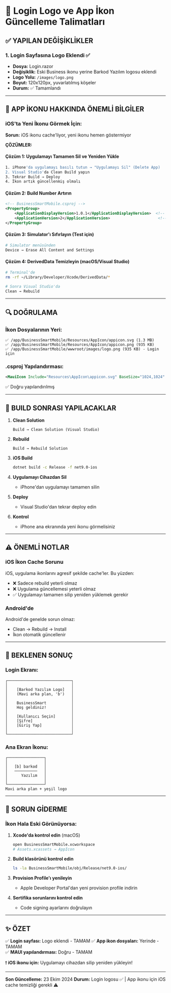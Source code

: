 # 🎨 Login Logo ve App İkon Güncelleme Talimatları

## ✅ YAPILAN DEĞİŞİKLİKLER

### 1. Login Sayfasına Logo Eklendi ✅
- **Dosya:** Login.razor
- **Değişiklik:** Eski Business ikonu yerine Barkod Yazılım logosu eklendi
- **Logo Yolu:** `/images/logo.png`
- **Boyut:** 120x120px, yuvarlatılmış köşeler
- **Durum:** ✅ Tamamlandı

---

## 📱 APP İKONU HAKKINDA ÖNEMLİ BİLGİLER

### iOS'ta Yeni İkonu Görmek İçin:

**Sorun:** iOS ikonu cache'liyor, yeni ikonu hemen göstermiyor

**ÇÖZÜMLER:**

#### Çözüm 1: Uygulamayı Tamamen Sil ve Yeniden Yükle
```bash
1. iPhone'da uygulamayı basılı tutun → "Uygulamayı Sil" (Delete App)
2. Visual Studio'da Clean Build yapın
3. Tekrar Build → Deploy
4. İkon artık güncellenmiş olmalı
```

#### Çözüm 2: Build Number Artırın
```xml
<!-- BusinessSmartMobile.csproj -->
<PropertyGroup>
    <ApplicationDisplayVersion>1.0.1</ApplicationDisplayVersion>  <!-- Artırın -->
    <ApplicationVersion>2</ApplicationVersion>                     <!-- Artırın -->
</PropertyGroup>
```

#### Çözüm 3: Simulator'ı Sıfırlayın (Test için)
```bash
# Simulator menüsünden
Device → Erase All Content and Settings
```

#### Çözüm 4: DerivedData Temizleyin (macOS/Visual Studio)
```bash
# Terminal'de
rm -rf ~/Library/Developer/Xcode/DerivedData/*

# Sonra Visual Studio'da
Clean → Rebuild
```

---

## 🔍 DOĞRULAMA

### İkon Dosyalarının Yeri:
```
✅ /app/BusinessSmartMobile/Resources/AppIcon/appicon.svg (1.3 MB)
✅ /app/BusinessSmartMobile/Resources/AppIcon/appicon.png (935 KB)
✅ /app/BusinessSmartMobile/wwwroot/images/logo.png (935 KB) - Login için
```

### .csproj Yapılandırması:
```xml
<MauiIcon Include="Resources\AppIcon\appicon.svg" BaseSize="1024,1024" />
```
✅ Doğru yapılandırılmış

---

## 🚀 BUILD SONRASI YAPILACAKLAR

1. **Clean Solution**
   ```
   Build → Clean Solution (Visual Studio)
   ```

2. **Rebuild**
   ```
   Build → Rebuild Solution
   ```

3. **iOS Build**
   ```bash
   dotnet build -c Release -f net9.0-ios
   ```

4. **Uygulamayı Cihazdan Sil**
   - iPhone'dan uygulamayı tamamen silin

5. **Deploy**
   - Visual Studio'dan tekrar deploy edin

6. **Kontrol**
   - iPhone ana ekranında yeni ikonu görmelisiniz

---

## ⚠️ ÖNEMLİ NOTLAR

### iOS İkon Cache Sorunu
iOS, uygulama ikonlarını agresif şekilde cache'ler. Bu yüzden:
- ❌ Sadece rebuild yeterli olmaz
- ❌ Uygulama güncellemesi yeterli olmaz
- ✅ Uygulamayı tamamen silip yeniden yüklemek gerekir

### Android'de
Android'de genelde sorun olmaz:
- Clean → Rebuild → Install
- İkon otomatik güncellenir

---

## 📸 BEKLENEN SONUÇ

### Login Ekranı:
```
┌────────────────────────────┐
│                            │
│    [Barkod Yazılım Logo]   │
│    (Mavi arka plan, 'b')   │
│                            │
│    BusinessSmart           │
│    Hoş geldiniz!           │
│                            │
│    [Kullanıcı Seçin]       │
│    [Şifre]                 │
│    [Giriş Yap]             │
│                            │
└────────────────────────────┘
```

### Ana Ekran İkonu:
```
┌────────────────┐
│                │
│   [b] barkod   │
│   ──────────   │
│      Yazılım   │
│                │
└────────────────┘
Mavi arka plan + yeşil logo
```

---

## 🔧 SORUN GİDERME

### İkon Hala Eski Görünüyorsa:

1. **Xcode'da kontrol edin** (macOS)
   ```bash
   open BusinessSmartMobile.xcworkspace
   # Assets.xcassets → AppIcon
   ```

2. **Build klasörünü kontrol edin**
   ```bash
   ls -la BusinessSmartMobile/obj/Release/net9.0-ios/
   ```

3. **Provision Profile'ı yenileyin**
   - Apple Developer Portal'dan yeni provision profile indirin

4. **Sertifika sorunlarını kontrol edin**
   - Code signing ayarlarını doğrulayın

---

## ✨ ÖZET

✅ **Login sayfası:** Logo eklendi - TAMAM
✅ **App ikon dosyaları:** Yerinde - TAMAM  
✅ **MAUI yapılandırması:** Doğru - TAMAM

❗ **iOS ikonu için:** Uygulamayı cihazdan silip yeniden yükleyin!

---

**Son Güncelleme:** 23 Ekim 2024
**Durum:** Login logosu ✅ | App ikonu için iOS cache temizliği gerekli ⚠️
